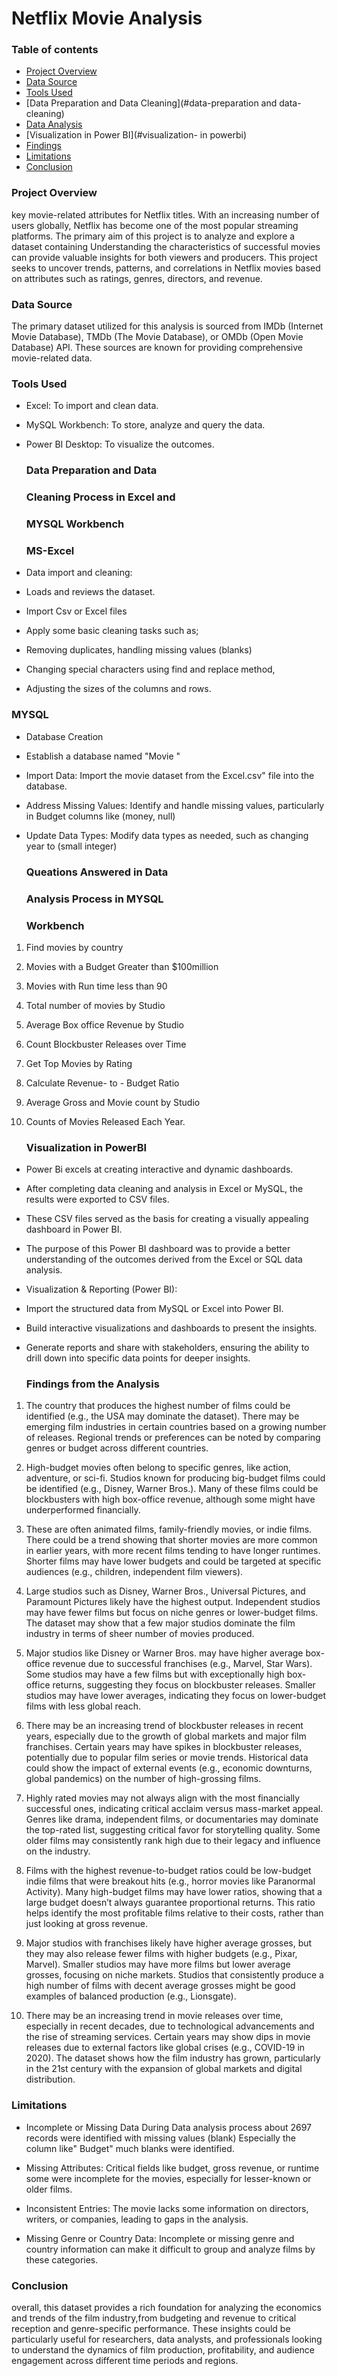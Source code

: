 # Netflix Movie Analysis

### Table of contents
-  [Project Overview](#project-overview)
- [Data Source](#data-source)
- [Tools Used](#tool-used)
- [Data Preparation and Data Cleaning](#data-preparation and data-cleaning)
- [Data Analysis](#data-analysis)
- [Visualization in Power BI](#visualization- in powerbi)
- [Findings](#findings)
- [Limitations](#limitations)
- [Conclusion](#conclusion)

### Project Overview
key movie-related attributes for Netflix titles. With an increasing number of users globally, Netflix has become one of the most popular streaming platforms. The primary aim of this project is to analyze and explore a dataset containing Understanding the characteristics of successful movies can provide valuable insights for both viewers and producers. This project seeks to uncover trends, patterns, and correlations in Netflix movies based on attributes such as ratings, genres, directors, and revenue.

### Data Source
The primary dataset utilized for this analysis is sourced from IMDb (Internet Movie Database), TMDb (The Movie Database), or OMDb (Open Movie Database) API. These sources are known for providing comprehensive movie-related data.

### Tools Used
- Excel: To import and clean data.
- MySQL Workbench: To store, analyze and query the data.
- Power BI Desktop: To visualize the outcomes.

  ### Data Preparation and Data
  ### Cleaning Process in Excel and
  ### MYSQL Workbench

  ### MS-Excel 
- Data import and cleaning:
- Loads and reviews the dataset.
- Import Csv or Excel files
- Apply some basic cleaning tasks such as; 
- Removing duplicates, handling missing values (blanks)
- Changing special characters using find and replace method,
- Adjusting the sizes of the columns and rows.

### MYSQL
- Database Creation
 - Establish a database named "Movie "
- Import Data: Import the movie dataset from the Excel.csv" file into the database.
- Address Missing Values: Identify and handle missing values, particularly in Budget columns like (money, null)
- Update Data Types: Modify data types as needed, such as changing year to (small integer)

  ### Queations Answered in Data
  ### Analysis Process in MYSQL
  ### Workbench
1. Find movies by country
2. Movies with a Budget Greater than $100million
3. Movies with Run time less than 90
4. Total number of movies by Studio
5. Average Box office Revenue by Studio
6.  Count Blockbuster Releases over Time
7. Get Top Movies by Rating 
8.  Calculate Revenue- to - Budget Ratio
9. Average Gross and Movie count by Studio
10. Counts of Movies Released Each Year.

    ### Visualization in PowerBI
-  Power Bi excels at creating interactive and dynamic dashboards.
- After completing data cleaning and analysis in Excel or MySQL, the results were exported to CSV files.
- These CSV files served as the basis for creating a visually appealing dashboard in Power BI.
- The purpose of this Power BI dashboard was to provide a better understanding of the outcomes derived from the Excel or SQL data analysis.
- Visualization & Reporting (Power BI):
- Import the structured data from MySQL or Excel into Power BI.
- Build interactive visualizations and dashboards to present the insights.
- Generate reports and share with stakeholders, ensuring the ability to drill down into specific data points for deeper insights.

  ### Findings from the Analysis

1. The country that produces the highest number of films could be identified (e.g., the USA may dominate the dataset).
There may be emerging film industries in certain countries based on a growing number of releases.
Regional trends or preferences can be noted by comparing genres or budget across different countries.

2. High-budget movies often belong to specific genres, like action, adventure, or sci-fi.
Studios known for producing big-budget films could be identified (e.g., Disney, Warner Bros.).
Many of these films could be blockbusters with high box-office revenue, although some might have underperformed financially.

3. These are often animated films, family-friendly movies, or indie films.
There could be a trend showing that shorter movies are more common in earlier years, with more recent films tending to have longer runtimes.
Shorter films may have lower budgets and could be targeted at specific audiences (e.g., children, independent film viewers).
   
4. Large studios such as Disney, Warner Bros., Universal Pictures, and Paramount Pictures likely have the highest output.
Independent studios may have fewer films but focus on niche genres or lower-budget films.
The dataset may show that a few major studios dominate the film industry in terms of sheer number of movies produced.
   
5. Major studios like Disney or Warner Bros. may have higher average box-office revenue due to successful franchises (e.g., Marvel, Star Wars).
Some studios may have a few films but with exceptionally high box-office returns, suggesting they focus on blockbuster releases.
Smaller studios may have lower averages, indicating they focus on lower-budget films with less global reach.
   
6. There may be an increasing trend of blockbuster releases in recent years, especially due to the growth of global markets and major film franchises.
Certain years may have spikes in blockbuster releases, potentially due to popular film series or movie trends.
Historical data could show the impact of external events (e.g., economic downturns, global pandemics) on the number of high-grossing films.

7. Highly rated movies may not always align with the most financially successful ones, indicating critical acclaim versus mass-market appeal.
Genres like drama, independent films, or documentaries may dominate the top-rated list, suggesting critical favor for storytelling quality.
Some older films may consistently rank high due to their legacy and influence on the industry.

8. Films with the highest revenue-to-budget ratios could be low-budget indie films that were breakout hits (e.g., horror movies like Paranormal Activity).
Many high-budget films may have lower ratios, showing that a large budget doesn’t always guarantee proportional returns.
This ratio helps identify the most profitable films relative to their costs, rather than just looking at gross revenue.

9. Major studios with franchises likely have higher average grosses, but they may also release fewer films with higher budgets (e.g., Pixar, Marvel).
Smaller studios may have more films but lower average grosses, focusing on niche markets.
Studios that consistently produce a high number of films with decent average grosses might be good examples of balanced production (e.g., Lionsgate).

10. There may be an increasing trend in movie releases over time, especially in recent decades, due to technological advancements and the rise of streaming services.
Certain years may show dips in movie releases due to external factors like global crises (e.g., COVID-19 in 2020).
The dataset shows how the film industry has grown, particularly in the 21st century with the expansion of global markets and digital distribution.

### Limitations
- Incomplete or Missing Data
During Data analysis process about 2697 records were identified with missing values (blank) 
Especially the column like" Budget" much blanks were identified.
- Missing Attributes: Critical fields like budget, gross revenue, or runtime some were incomplete for the movies, especially for lesser-known or older films.

-  Inconsistent Entries: The movie lacks some information on directors, writers, or companies, leading to gaps in the analysis.
-  Missing Genre or Country Data: Incomplete or missing genre and country information can make it difficult to group and analyze films by these categories.

 ### Conclusion
 overall, this dataset provides a rich foundation for analyzing the economics and trends of the film industry,from budgeting and revenue to critical
 reception and genre-specific performance. These insights could be particularly useful for researchers, data analysts, and professionals looking to understand
 the dynamics of film production, profitability, and audience engagement across different time periods and regions.





  


  


